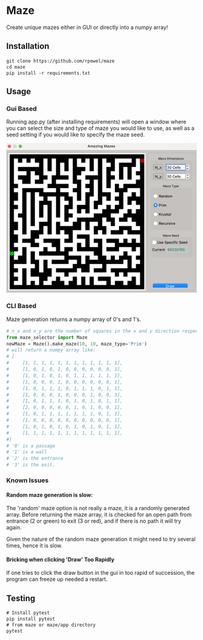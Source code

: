 # Maze
Create unique mazes either in GUI or directly into a numpy array!

## Installation
```shell
git clone https://github.com/rpowel/maze
cd maze
pip install -r requirements.txt
```

## Usage

### Gui Based
Running app.py (after installing requirements) will open a window where you can select
the size and type of maze you would like to use, as well as a seed setting if you would
like to specify the maze seed.

![Gui Screenshot](images/gui_screenshot.png)

### CLI Based

Maze generation returns a numpy array of 0's and 1's.

```python
# n_x and n_y are the number of squares in the x and y direction respectively
from maze_selector import Maze
newMaze = Maze().make_maze(10, 10, maze_type='Prim')
# will return a numpy array like:
# [
#     [1, 1, 1, 1, 1, 1, 1, 1, 1, 1, 1, 1],
#     [1, 0, 1, 0, 1, 0, 0, 0, 0, 0, 0, 1],
#     [1, 0, 1, 0, 1, 0, 1, 1, 1, 1, 1, 1],
#     [1, 0, 0, 0, 1, 0, 0, 0, 0, 0, 0, 1],
#     [1, 0, 1, 1, 1, 0, 1, 1, 1, 0, 1, 1],
#     [1, 0, 0, 0, 1, 0, 0, 0, 1, 0, 0, 3],
#     [1, 0, 1, 1, 1, 0, 1, 0, 1, 0, 1, 1],
#     [2, 0, 0, 0, 0, 0, 1, 0, 1, 0, 0, 1],
#     [1, 0, 1, 1, 1, 1, 1, 1, 1, 0, 1, 1],
#     [1, 0, 0, 0, 0, 0, 0, 0, 0, 0, 0, 1],
#     [1, 0, 1, 0, 1, 0, 1, 0, 1, 0, 1, 1],
#     [1, 1, 1, 1, 1, 1, 1, 1, 1, 1, 1, 1],
#]
# '0' is a passage
# '1' is a wall
# '2' is the entrance
# '3' is the exit.
```

### Known Issues
#### Random maze generation is slow:
The 'random' maze option is not really a maze, it is a randomly generated array.
Before returning the maze array, it is checked for an open path from entrance
(2 or green) to exit (3 or red), and if there is no path it will try again.

Given the nature of the random maze generation it might need to try several times, hence it is slow.

#### Bricking when clicking 'Draw' Too Rapidly
If one tries to click the draw button in the gui in too rapid of succession, the program can freeze up needed a restart.

## Testing
```shell
# Install pytest
pip install pytest
# from maze or maze/app directory
pytest
```
